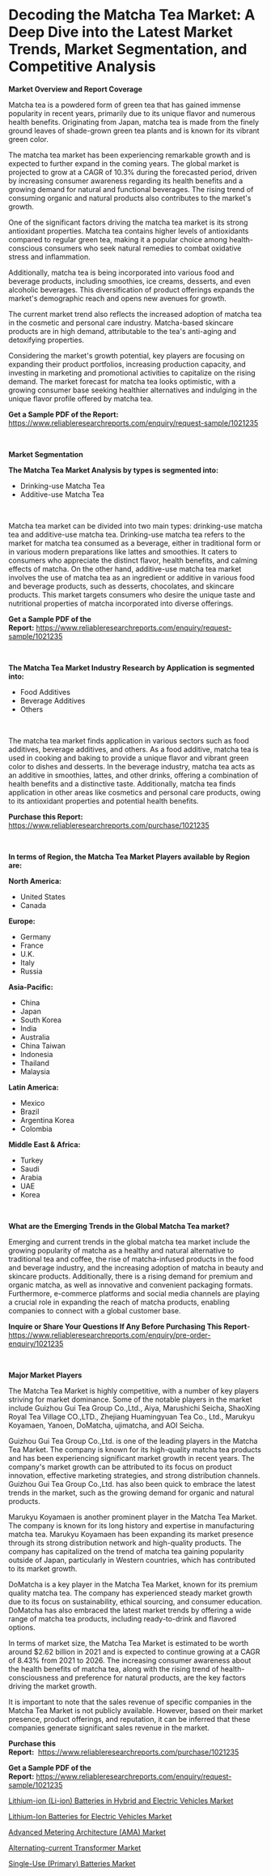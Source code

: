 <p><h1>Decoding the Matcha Tea Market: A Deep Dive into the Latest Market Trends, Market Segmentation, and Competitive Analysis</h1></p><p><strong>Market Overview and Report Coverage</strong></p>
<p><p>Matcha tea is a powdered form of green tea that has gained immense popularity in recent years, primarily due to its unique flavor and numerous health benefits. Originating from Japan, matcha tea is made from the finely ground leaves of shade-grown green tea plants and is known for its vibrant green color.</p><p>The matcha tea market has been experiencing remarkable growth and is expected to further expand in the coming years. The global market is projected to grow at a CAGR of 10.3% during the forecasted period, driven by increasing consumer awareness regarding its health benefits and a growing demand for natural and functional beverages. The rising trend of consuming organic and natural products also contributes to the market's growth.</p><p>One of the significant factors driving the matcha tea market is its strong antioxidant properties. Matcha tea contains higher levels of antioxidants compared to regular green tea, making it a popular choice among health-conscious consumers who seek natural remedies to combat oxidative stress and inflammation.</p><p>Additionally, matcha tea is being incorporated into various food and beverage products, including smoothies, ice creams, desserts, and even alcoholic beverages. This diversification of product offerings expands the market's demographic reach and opens new avenues for growth.</p><p>The current market trend also reflects the increased adoption of matcha tea in the cosmetic and personal care industry. Matcha-based skincare products are in high demand, attributable to the tea's anti-aging and detoxifying properties.</p><p>Considering the market's growth potential, key players are focusing on expanding their product portfolios, increasing production capacity, and investing in marketing and promotional activities to capitalize on the rising demand. The market forecast for matcha tea looks optimistic, with a growing consumer base seeking healthier alternatives and indulging in the unique flavor profile offered by matcha tea.</p></p>
<p><strong>Get a Sample PDF of the Report:</strong> <a href="https://www.reliableresearchreports.com/enquiry/request-sample/1021235">https://www.reliableresearchreports.com/enquiry/request-sample/1021235</a></p>
<p>&nbsp;</p>
<p><strong>Market Segmentation</strong></p>
<p><strong>The Matcha Tea Market Analysis by types is segmented into:</strong></p>
<p><ul><li>Drinking-use Matcha Tea</li><li>Additive-use Matcha Tea</li></ul></p>
<p>&nbsp;</p>
<p><p>Matcha tea market can be divided into two main types: drinking-use matcha tea and additive-use matcha tea. Drinking-use matcha tea refers to the market for matcha tea consumed as a beverage, either in traditional form or in various modern preparations like lattes and smoothies. It caters to consumers who appreciate the distinct flavor, health benefits, and calming effects of matcha. On the other hand, additive-use matcha tea market involves the use of matcha tea as an ingredient or additive in various food and beverage products, such as desserts, chocolates, and skincare products. This market targets consumers who desire the unique taste and nutritional properties of matcha incorporated into diverse offerings.</p></p>
<p><strong>Get a Sample PDF of the Report:</strong>&nbsp;<a href="https://www.reliableresearchreports.com/enquiry/request-sample/1021235">https://www.reliableresearchreports.com/enquiry/request-sample/1021235</a></p>
<p>&nbsp;</p>
<p><strong>The Matcha Tea Market Industry Research by Application is segmented into:</strong></p>
<p><ul><li>Food Additives</li><li>Beverage Additives</li><li>Others</li></ul></p>
<p>&nbsp;</p>
<p><p>The matcha tea market finds application in various sectors such as food additives, beverage additives, and others. As a food additive, matcha tea is used in cooking and baking to provide a unique flavor and vibrant green color to dishes and desserts. In the beverage industry, matcha tea acts as an additive in smoothies, lattes, and other drinks, offering a combination of health benefits and a distinctive taste. Additionally, matcha tea finds application in other areas like cosmetics and personal care products, owing to its antioxidant properties and potential health benefits.</p></p>
<p><strong>Purchase this Report:</strong>&nbsp; <a href="https://www.reliableresearchreports.com/purchase/1021235">https://www.reliableresearchreports.com/purchase/1021235</a></p>
<p>&nbsp;</p>
<p><strong>In terms of Region, the Matcha Tea Market Players available by Region are:</strong></p>
<p>
    <p> <strong> North America: </strong>
        <ul>
            <li>United States</li>
            <li>Canada</li>
        </ul>
        </p> 
    <p> <strong> Europe: </strong>
        <ul>
            <li>Germany</li>
            <li>France</li>
            <li>U.K.</li>
            <li>Italy</li>
            <li>Russia</li>
        </ul>
        </p> 
    <p> <strong> Asia-Pacific: </strong>
        <ul>
            <li>China</li>
            <li>Japan</li>
            <li>South Korea</li>
            <li>India</li>
            <li>Australia</li>
            <li>China Taiwan</li>
            <li>Indonesia</li>
            <li>Thailand</li>
            <li>Malaysia</li>
        </ul>
        </p> 
    <p> <strong> Latin America: </strong>
        <ul>
            <li>Mexico</li>
            <li>Brazil</li>
            <li>Argentina Korea</li>
            <li>Colombia</li>
        </ul>
        </p> 
    <p> <strong> Middle East & Africa: </strong>
        <ul>
            <li>Turkey</li>
            <li>Saudi</li>
            <li>Arabia</li>
            <li>UAE</li>
            <li>Korea</li>
        </ul>
    </p>
    </p>
<p>&nbsp;</p>
<p><strong>What are the Emerging Trends in the Global Matcha Tea market?</strong></p>
<p><p>Emerging and current trends in the global matcha tea market include the growing popularity of matcha as a healthy and natural alternative to traditional tea and coffee, the rise of matcha-infused products in the food and beverage industry, and the increasing adoption of matcha in beauty and skincare products. Additionally, there is a rising demand for premium and organic matcha, as well as innovative and convenient packaging formats. Furthermore, e-commerce platforms and social media channels are playing a crucial role in expanding the reach of matcha products, enabling companies to connect with a global customer base.</p></p>
<p><strong>Inquire or Share Your Questions If Any Before Purchasing This Report</strong>- <a href="https://www.reliableresearchreports.com/enquiry/pre-order-enquiry/1021235">https://www.reliableresearchreports.com/enquiry/pre-order-enquiry/1021235</a></p>
<p>&nbsp;</p>
<p><strong>Major Market Players</strong></p>
<p><p>The Matcha Tea Market is highly competitive, with a number of key players striving for market dominance. Some of the notable players in the market include Guizhou Gui Tea Group Co.,Ltd., Aiya, Marushichi Seicha, ShaoXing Royal Tea Village CO.,LTD., Zhejiang Huamingyuan Tea Co., Ltd., Marukyu Koyamaen, Yanoen, DoMatcha, ujimatcha, and AOI Seicha.</p><p>Guizhou Gui Tea Group Co.,Ltd. is one of the leading players in the Matcha Tea Market. The company is known for its high-quality matcha tea products and has been experiencing significant market growth in recent years. The company's market growth can be attributed to its focus on product innovation, effective marketing strategies, and strong distribution channels. Guizhou Gui Tea Group Co.,Ltd. has also been quick to embrace the latest trends in the market, such as the growing demand for organic and natural products.</p><p>Marukyu Koyamaen is another prominent player in the Matcha Tea Market. The company is known for its long history and expertise in manufacturing matcha tea. Marukyu Koyamaen has been expanding its market presence through its strong distribution network and high-quality products. The company has capitalized on the trend of matcha tea gaining popularity outside of Japan, particularly in Western countries, which has contributed to its market growth.</p><p>DoMatcha is a key player in the Matcha Tea Market, known for its premium quality matcha tea. The company has experienced steady market growth due to its focus on sustainability, ethical sourcing, and consumer education. DoMatcha has also embraced the latest market trends by offering a wide range of matcha tea products, including ready-to-drink and flavored options.</p><p>In terms of market size, the Matcha Tea Market is estimated to be worth around $2.62 billion in 2021 and is expected to continue growing at a CAGR of 8.43% from 2021 to 2026. The increasing consumer awareness about the health benefits of matcha tea, along with the rising trend of health-consciousness and preference for natural products, are the key factors driving the market growth.</p><p>It is important to note that the sales revenue of specific companies in the Matcha Tea Market is not publicly available. However, based on their market presence, product offerings, and reputation, it can be inferred that these companies generate significant sales revenue in the market.</p></p>
<p><strong>Purchase this Report:</strong>&nbsp;&nbsp;<a href="https://www.reliableresearchreports.com/purchase/1021235">https://www.reliableresearchreports.com/purchase/1021235</a></p>
<p></p>
<p><strong>Get a Sample PDF of the Report:</strong>&nbsp;<a href="https://www.reliableresearchreports.com/enquiry/request-sample/1021235">https://www.reliableresearchreports.com/enquiry/request-sample/1021235</a></p>
<p><p><a href="https://github.com/irfadac/Market-Research-Report-List-1/blob/main/lithium-ion-li-ion-batteries-in-hybrid-and-electric-vehicles-market.md">Lithium-ion (Li-ion) Batteries in Hybrid and Electric Vehicles Market</a></p><p><a href="https://github.com/juniordelafrance/Market-Research-Report-List-1/blob/main/lithium-ion-batteries-for-electric-vehicles-market.md">Lithium-Ion Batteries for Electric Vehicles Market</a></p><p><a href="https://github.com/khayangel/Market-Research-Report-List-1/blob/main/advanced-metering-architecture-ama-market.md">Advanced Metering Architecture (AMA) Market</a></p><p><a href="https://github.com/elizabethdagraca/Market-Research-Report-List-1/blob/main/alternating-current-transformer-market.md">Alternating-current Transformer Market</a></p><p><a href="https://github.com/indrystar/Market-Research-Report-List-1/blob/main/single-use-primary-batteries-market.md">Single-Use (Primary) Batteries Market</a></p></p>